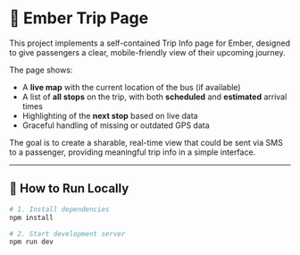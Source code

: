 # 🚌 Ember Trip Page

This project implements a self-contained Trip Info page for Ember, designed to give passengers a clear, mobile-friendly view of their upcoming journey.

The page shows:

- A **live map** with the current location of the bus (if available)
- A list of **all stops** on the trip, with both **scheduled** and **estimated** arrival times
- Highlighting of the **next stop** based on live data
- Graceful handling of missing or outdated GPS data

The goal is to create a sharable, real-time view that could be sent via SMS to a passenger, providing meaningful trip info in a simple interface.

---

## 🧪 How to Run Locally

```bash
# 1. Install dependencies
npm install

# 2. Start development server
npm run dev
```
